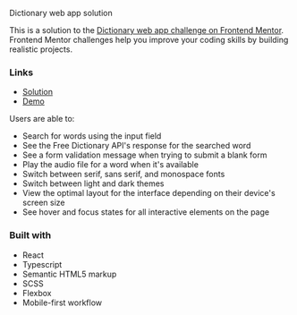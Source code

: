 Dictionary web app solution

This is a solution to the [Dictionary web app challenge on Frontend Mentor](https://www.frontendmentor.io/challenges/dictionary-web-app-h5wwnyuKFL). Frontend Mentor challenges help you improve your coding skills by building realistic projects.

### Links
- [Solution](https://github.com/artemvlasiuk/dictionary-app)
- [Demo](https://artemvlasiuk.github.io/dictionary-app/)

Users are able to:

- Search for words using the input field
- See the Free Dictionary API's response for the searched word
- See a form validation message when trying to submit a blank form
- Play the audio file for a word when it's available
- Switch between serif, sans serif, and monospace fonts
- Switch between light and dark themes
- View the optimal layout for the interface depending on their device's screen size
- See hover and focus states for all interactive elements on the page

### Built with

- React
- Typescript
- Semantic HTML5 markup
- SCSS
- Flexbox
- Mobile-first workflow